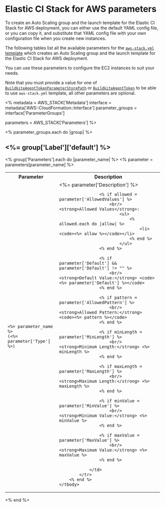 # Elastic CI Stack for AWS parameters

To create an Auto Scaling group and the launch template for the Elastic CI Stack for AWS deployment, you can either use the default YAML config file, or you can copy it, and substitute that YAML config file with your own configuration file when you create new instances.

The following tables list all the available parameters for the [`aws-stack.yml` template](https://github.com/buildkite/elastic-ci-stack-for-aws/blob/master/templates/aws-stack.yml) which creates an Auto Scaling group and the launch template for the Elastic CI Stack for AWS deployment.

You can use these parameters to configure the EC2 instances to suit your needs.

Note that you must provide a value for one of [`BuildkiteAgentTokenParameterStorePath`](#BuildkiteAgentTokenParameterStorePath)
or [`BuildkiteAgentToken`](#BuildkiteAgentToken) to be able to use `aws-stack.yml` template, all other parameters are optional.


<!--
  _____   ____    _   _  ____ _______   ______ _____ _____ _______ 
 |  __ \ / __ \  | \ | |/ __ \__   __| |  ____|  __ \_   _|__   __|
 | |  | | |  | | |  \| | |  | | | |    | |__  | |  | || |    | |   
 | |  | | |  | | | . ` | |  | | | |    |  __| | |  | || |    | |   
 | |__| | |__| | | |\  | |__| | | |    | |____| |__| || |_   | |   
 |_____/ \____/  |_| \_|\____/  |_|    |______|_____/_____|  |_|   

The template below provides correct layouts for auto-generated configuration tables based on script/generate-elastic-ci-stack-for-aws-parameters.sh.
Proceed with caution.
-->

<!-- vale off -->

<%
metadata = AWS_STACK['Metadata']
interface = metadata['AWS::CloudFormation::Interface']
parameter_groups = interface['ParameterGroups']

parameters = AWS_STACK['Parameters']
%>

<% parameter_groups.each do |group| %>
<h2><%= group['Label']['default'] %></h2>

<table>
	<tbody>
		<tr>
			<th>Parameter</th>
			<th>Description</th>
		</tr>
		<% group['Parameters'].each do |parameter_name| %>
			<% parameter = parameters[parameter_name] %>
			<tr id="<%= parameter_name %>">
				<td>
					<code><%= parameter_name %></code>
					<br><code>(<%= parameter['Type'] %>)</code>
				</td>
				<td>
					<%= parameter['Description'] %>

					<% if allowed = parameter['AllowedValues'] %>
						<br/><strong>Allowed Values</strong>:
							<ul>
								<% allowed.each do |allow| %>
									<li><code><%= allow %></code></li>
								<% end %>
							</ul>
					<% end %>

					<% if parameter['Default'] && parameter['Default'] != "" %>
						<br/><strong>Default Value:</strong> <code><%= parameter['Default'] %></code>
					<% end %>

					<% if pattern = parameter['AllowedPattern'] %>
						<br/><strong>Allowed Pattern:</strong> <code><%= pattern %></code>
					<% end %>

					<% if minLength = parameter['MinLength'] %>
						<br/><strong>Minimum Length:</strong> <%= minLength %>
					<% end %>

					<% if maxLength = parameter['MaxLength'] %>
						<br/><strong>Maximum Length:</strong> <%= maxLength %>
					<% end %>

					<% if minValue = parameter['MinValue'] %>
						<br/><strong>Minimum Value:</strong> <%= minValue %>
					<% end %>

					<% if maxValue = parameter['MaxValue'] %>
						<br/><strong>Maximum Value:</strong> <%= maxValue %>
					<% end %>

				</td>
			</tr>
		<% end %>
	</tbody>
</table>
<% end %>

<!-- vale on -->
